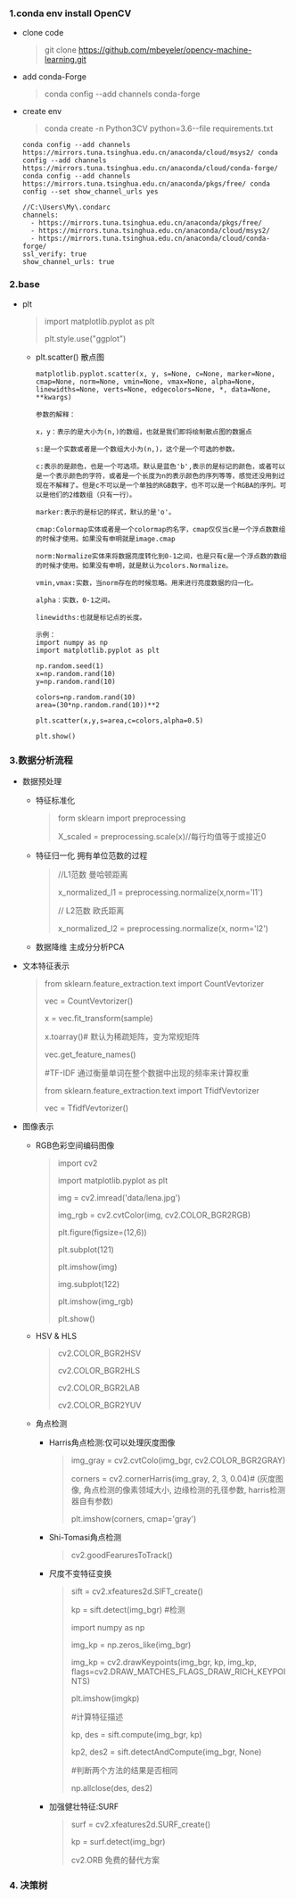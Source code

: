### 1.conda env install OpenCV

* clone code

  > git clone https://github.com/mbeyeler/opencv-machine-learning.git

* add conda-Forge

  > conda config --add channels conda-forge

* create env

  > conda create -n Python3CV python=3.6--file requirements.txt

    ```
    conda config --add channels https://mirrors.tuna.tsinghua.edu.cn/anaconda/cloud/msys2/ conda config --add channels https://mirrors.tuna.tsinghua.edu.cn/anaconda/cloud/conda-forge/
    conda config --add channels https://mirrors.tuna.tsinghua.edu.cn/anaconda/pkgs/free/ conda config --set show_channel_urls yes

    //C:\Users\My\.condarc
    channels:
      - https://mirrors.tuna.tsinghua.edu.cn/anaconda/pkgs/free/
      - https://mirrors.tuna.tsinghua.edu.cn/anaconda/cloud/msys2/
      - https://mirrors.tuna.tsinghua.edu.cn/anaconda/cloud/conda-forge/
    ssl_verify: true
    show_channel_urls: true
    ```

### 2.base 

* plt

  > import matplotlib.pyplot as plt
  >
  > plt.style.use("ggplot")

  * plt.scatter() 散点图
  
    ```
    matplotlib.pyplot.scatter(x, y, s=None, c=None, marker=None, cmap=None, norm=None, vmin=None, vmax=None, alpha=None, linewidths=None, verts=None, edgecolors=None, *, data=None, **kwargs)
    
    参数的解释：
    
    x，y：表示的是大小为(n,)的数组，也就是我们即将绘制散点图的数据点
    
    s:是一个实数或者是一个数组大小为(n,)，这个是一个可选的参数。
    
    c:表示的是颜色，也是一个可选项。默认是蓝色'b',表示的是标记的颜色，或者可以是一个表示颜色的字符，或者是一个长度为n的表示颜色的序列等等，感觉还没用到过现在不解释了。但是c不可以是一个单独的RGB数字，也不可以是一个RGBA的序列。可以是他们的2维数组（只有一行）。
    
    marker:表示的是标记的样式，默认的是'o'。
    
    cmap:Colormap实体或者是一个colormap的名字，cmap仅仅当c是一个浮点数数组的时候才使用。如果没有申明就是image.cmap
    
    norm:Normalize实体来将数据亮度转化到0-1之间，也是只有c是一个浮点数的数组的时候才使用。如果没有申明，就是默认为colors.Normalize。
    
    vmin,vmax:实数，当norm存在的时候忽略。用来进行亮度数据的归一化。
    
    alpha：实数，0-1之间。
    
    linewidths:也就是标记点的长度。 
    
    示例：
    import numpy as np
    import matplotlib.pyplot as plt
     
    np.random.seed(1)
    x=np.random.rand(10)
    y=np.random.rand(10)
     
    colors=np.random.rand(10)
    area=(30*np.random.rand(10))**2
     
    plt.scatter(x,y,s=area,c=colors,alpha=0.5)
    
    plt.show()
    ```
  
    

### 3.数据分析流程

* 数据预处理

  * 特征标准化

    > form sklearn import preprocessing
    >
    > X_scaled = preprocessing.scale(x)//每行均值等于或接近0

  * 特征归一化 拥有单位范数的过程

    > //L1范数 曼哈顿距离
    >
    > x_normalized_l1 = preprocessing.normalize(x,norm='l1')
    >
    > // L2范数 欧氏距离
    >
    > x_normalized_l2 = preprocessing.normalize(x, norm='l2')
    >
    > 

  * 数据降维 主成分分析PCA

* 文本特征表示

  > from sklearn.feature_extraction.text import CountVevtorizer
  >
  > vec = CountVevtorizer()
  >
  > x = vec.fit_transform(sample)
  >
  > x.toarray()# 默认为稀疏矩阵，变为常规矩阵
  >
  > vec.get_feature_names()
  >
  > #TF-IDF 通过衡量单词在整个数据中出现的频率来计算权重
  >
  > from  sklearn.feature_extraction.text import TfidfVevtorizer
  >
  > vec = TfidfVevtorizer()

* 图像表示

  * RGB色彩空间编码图像

    > import cv2
    >
    > import matplotlib.pyplot as plt
    >
    > img = cv2.imread('data/lena.jpg')
    >
    > img_rgb = cv2.cvtColor(img, cv2.COLOR_BGR2RGB)
    >
    > 
    >
    > plt.figure(figsize=(12,6))
    >
    > plt.subplot(121)
    >
    > plt.imshow(img)
    >
    > img.subplot(122)
    >
    > plt.imshow(img_rgb)
    >
    > plt.show()

  * HSV & HLS

    > cv2.COLOR_BGR2HSV
    >
    > cv2.COLOR_BGR2HLS
    >
    > cv2.COLOR_BGR2LAB
    >
    > cv2.COLOR_BGR2YUV

  * 角点检测

    * Harris角点检测:仅可以处理灰度图像

      > img_gray = cv2.cvtColo(img_bgr, cv2.COLOR_BGR2GRAY)
      >
      > corners = cv2.cornerHarris(img_gray, 2, 3, 0.04)# (灰度图像, 角点检测的像素领域大小, 边缘检测的孔径参数, harris检测器自有参数)
      >
      > plt.imshow(corners, cmap='gray')

    * Shi-Tomasi角点检测

      > cv2.goodFearuresToTrack()

    * 尺度不变特征变换
    
      > sift = cv2.xfeatures2d.SIFT_create()
      >
      > kp = sift.detect(img_bgr) #检测
      >
      > 
      >
      > import numpy as np
      >
      > img_kp = np.zeros_like(img_bgr)
      >
      > img_kp = cv2.drawKeypoints(img_bgr, kp, img_kp, flags=cv2.DRAW_MATCHES_FLAGS_DRAW_RICH_KEYPOINTS)
      >
      > plt.imshow(imgkp)
      >
      > #计算特征描述
      >
      > kp, des = sift.compute(img_bgr, kp)
      >
      > kp2, des2 = sift.detectAndCompute(img_bgr, None)
      >
      > #判断两个方法的结果是否相同
      >
      > np.allclose(des, des2)		
    
    * 加强健壮特征:SURF
    
      > surf = cv2.xfeatures2d.SURF_create()
      >
      > kp = surf.detect(img_bgr)
      >
      > 
      >
      > cv2.ORB 免费的替代方案

### 4. 决策树

​	